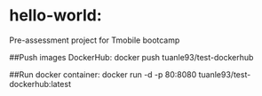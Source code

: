 # hello-world:
Pre-assessment project for Tmobile bootcamp

##Push images DockerHub:
docker push tuanle93/test-dockerhub

##Run docker container:
docker run -d -p 80:8080 tuanle93/test-dockerhub:latest